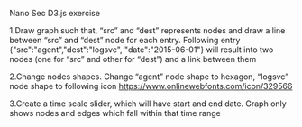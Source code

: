 Nano Sec D3.js exercise

1.Draw graph such that, “src” and “dest” represents nodes and draw a line between “src” and “dest” node for each entry. Following entry {"src":"agent","dest":"logsvc", "date":"2015-06-01"} will result into two nodes (one for “src” and other for “dest”) and a link between them

2.Change nodes shapes. Change “agent” node shape to hexagon, “logsvc” node shape to following icon https://www.onlinewebfonts.com/icon/329566

3.Create a time scale slider, which will have start and end date. Graph only shows nodes and edges which fall within that time range
